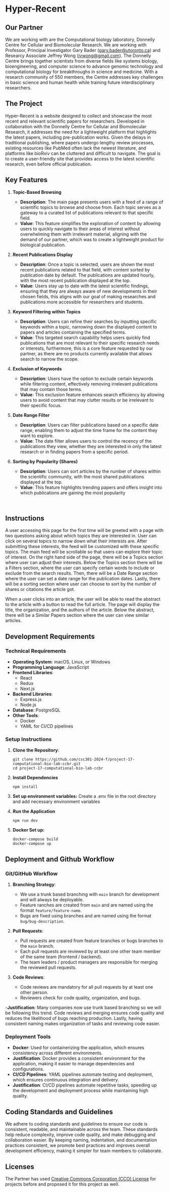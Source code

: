 <!-- CSC301

[![Review Assignment Due Date](https://classroom.github.com/assets/deadline-readme-button-22041afd0340ce965d47ae6ef1cefeee28c7c493a6346c4f15d667ab976d596c.svg)](https://classroom.github.com/a/ZzmLl-eM) -->

# Hyper-Recent

## Our Partner

We are working with are the Computational biology laboratory, Donnelly Centre for Cellular and Biomolecular Research. We are working with Professor, Principal Investigator Gary Bader (gary.bader@utoronto.ca) and Researcy Associate Jeffrey Wong (jvwong@gmail.com). The Donnelly Centre brings together scientists from diverse fields like systems biology, bioengineering, and computer science to advance genomic technology and computational biology for breakthroughs in science and medicine. With a research community of 550 members, the Centre addresses key challenges in basic science and human health while training future interdisciplinary researchers.

## The Project

Hyper-Recent is a website designed to collect and showcase the most recent and relevant scientific papers for researchers. Developed in collaboration with the Donnelly Centre for Cellular and Biomolecular Research, it addresses the need for a lightweight platform that highlights the latest papers, including pre-publication works. Given the delays in traditional publishing, where papers undergo lengthy review processes, existing resources like PubMed often lack the newest literature, and platforms like bioRxiv can be cluttered and difficult to navigate. The goal is to create a user-friendly site that provides access to the latest scientific research, even before official publication.

## Key Features

1. **Topic-Based Browsing**

   - **Description**: The main page presents users with a feed of a range of scientific topics to browse and choose from. Each topic serves as a gateway to a curated list of publications relevant to that specific field.
   - **Value**: This feature simplifies the exploration of content by allowing users to quickly navigate to their areas of interest without overwhelming them with irrelevant material, aligning with the demand of our partner, which was to create a lightweight product for biological publication.

2. **Recent Publications Display**

   - **Description**: Once a topic is selected, users are shown the most recent publications related to that field, with content sorted by publication date by default. The publications are updated hourly, with the most recent publication displayed at the top.
   - **Value**: Users stay up to date with the latest scientific findings, ensuring that they are always aware of new developments in their chosen fields, this aligns with our goal of making researches and publications more accessible for researchers and students.

3. **Keyword Filtering within Topics**

   - **Description**: Users can refine their searches by inputting specific keywords within a topic, narrowing down the displayed content to papers and articles containing the specified terms.
   - **Value**: This targeted search capability helps users quickly find publications that are most relevant to their specific research needs or interests, furthermore, this is a core feature requested by our partner, as there are no products currently available that allows search to narrow the scope.

4. **Exclusion of Keywords**

   - **Description**: Users have the option to exclude certain keywords while filtering content, effectively removing irrelevant publications that may contain those terms.
   - **Value**: This exclusion feature enhances search efficiency by allowing users to avoid content that may clutter results or be irrelevant to their specific focus.

5. **Date Range Filter**

   - **Description**: Users can filter publications based on a specific date range, enabling them to adjust the time frame for the content they want to explore.
   - **Value**: The date filter allows users to control the recency of the publications they view, whether they are interested in only the latest research or in finding papers from a specific period.

6. **Sorting by Popularity (Shares)**

   - **Description**: Users can sort articles by the number of shares within the scientific community, with the most shared publications displayed at the top.
   - **Value**: This feature highlights trending papers and offers insight into which publications are gaining the most popularity

​

## Instructions

A user accessing this page for the first time will be greeted with a page with two questions asking about which topics they are interested in. User can click on several topics to narrow down what their interests are. After submitting these interests, the feed will be customized with these specific topics. The main feed will be scrollable so that users can explore their topic of interest. On the right hand side of the page, there will be a Topics section where user can adjust their interests. Below the Topics section there will be a Filters section, where the user can specify certain words to include or exclude from the search results. Then, there will be a Date Range section where the user can set a date range for the publication dates. Lastly, there will be a sorting section where user can choose to sort by the number of shares or citations the article got.

When a user clicks into an article, the user will be able to read the abstract to the article with a button to read the full article. The page will display the title, the organization, and the authors of the article. Below the abstract, there will be a Similar Papers section where the user can view similar articles.

## Development Requirements

### Technical Requirements

- **Operating System**: macOS, Linux, or Windows
- **Programming Language**: JavaScript
- **Frontend Libraries**:
  - React
  - Redux
  - Next.js
- **Backend Libraries**:
  - Express.js
  - Node.js
- **Database**: PostgreSQL
- **Other Tools**:
  - Docker
  - YAML for CI/CD pipelines

### Setup Instructions

1. **Clone the Repository**:
   ```
   git clone https://github.com/csc301-2024-f/project-17-computational-bio-lab-ccbr.git
   cd project-17-computational-bio-lab-ccbr
   ```
   
2. **Install Dependencies**
   ```
   npm install
   ```

3. **Set up environment variables:**
   Create a .env file in the root directory and add necessary environment variables

4. **Run the Application**
   ```
   npm run dev
   ```

5. **Docker Set up:**
   ```
   docker-compose build
   docker-compose up
   ```

## Deployment and Github Workflow

### Git/GitHub Workflow

1. **Branching Strategy**:

   - We use a trunk based branching with `main` branch for development and will always be deployable.
   - Feature ranches are created from `main` and are named using the format `feature/feature-name`.
   - Bugs are fixed using branches and are named using the format `bug/bug-description`.

2. **Pull Requests**:

   - Pull requests are created from feature branches or bugs branches to the `main` branch.
   - Each pull requests are reviewed by at least one other team member of the same team (frontend / backend).
   - The team leaders / product managers are responsible for merging the reviewed pull requests.

3. **Code Reviews**:
   - Code reviews are mandatory for all pull requests by at least one other person.
   - Reviewers check for code quality, organization, and bugs.

-**Justification**: Many companies now use trunk based branching so we will be following this trend. Code reviews and merging ensures code quality and reduces the likelihood of bugs reaching production. Lastly, having consistent naming makes organization of tasks and reviewing code easier.

### Deployment Tools

- **Docker**: Used for containerizing the application, which ensures consistency across different environments.
- **Justification**: Docker provides a consistent environment for the application, making it easier to manage dependencies and configurations.
- **CI/CD Pipelines**: YAML pipelines automate testing and deployment, which ensures continuous integration and delivery.
- **Justification**: CI/CD pipelines automate repetitive tasks, speeding up the development and deployment process while maintaining high quality.

## Coding Standards and Guidelines

We adhere to coding standards and guidelines to ensure our code is consistent, readable, and maintainable across the team. These standards help reduce complexity, improve code quality, and make debugging and collaboration easier. By keeping naming, indentation, and documentation practices consistent, we promote best practices and improves overall development efficiency, making it simpler for team members to collaborate.
​

## Licenses

The Partner has used [Creative Commons Corporation (CCO) License](https://creativecommons.org/publicdomain/zero/1.0/legalcode) for projects before and proposed it for this project as well. 